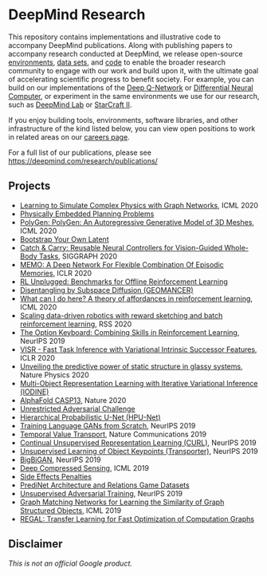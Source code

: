 # DeepMind Research

This repository contains implementations and illustrative code to accompany
DeepMind publications. Along with publishing papers to accompany research
conducted at DeepMind, we release open-source
[environments](https://deepmind.com/research/open-source/open-source-environments/),
[data sets](https://deepmind.com/research/open-source/open-source-datasets/),
and [code](https://deepmind.com/research/open-source/open-source-code/) to
enable the broader research community to engage with our work and build upon it,
with the ultimate goal of accelerating scientific progress to benefit society.
For example, you can build on our implementations of the
[Deep Q-Network](https://github.com/deepmind/dqn) or
[Differential Neural Computer](https://github.com/deepmind/dnc), or experiment
in the same environments we use for our research, such as
[DeepMind Lab](https://github.com/deepmind/lab) or
[StarCraft II](https://github.com/deepmind/pysc2).

If you enjoy building tools, environments, software libraries, and other
infrastructure of the kind listed below, you can view open positions to work in
related areas on our [careers page](https://deepmind.com/careers/).

For a full list of our publications, please see
https://deepmind.com/research/publications/

## Projects

*   [Learning to Simulate Complex Physics with Graph Networks](learning_to_simulate), ICML 2020
*   [Physically Embedded Planning Problems](physics_planning_games)
*   [PolyGen: PolyGen: An Autoregressive Generative Model of 3D Meshes](polygen), ICML 2020
*   [Bootstrap Your Own Latent](byol)
*   [Catch & Carry: Reusable Neural Controllers for Vision-Guided Whole-Body Tasks](catch_carry), SIGGRAPH 2020
*   [MEMO: A Deep Network For Flexible Combination Of Episodic Memories](memo), ICLR 2020
*   [RL Unplugged: Benchmarks for Offline Reinforcement Learning](rl_unplugged)
*   [Disentangling by Subspace Diffusion (GEOMANCER)](geomancer)
*   [What can I do here? A theory of affordances in reinforcement learning](affordances_theory), ICML 2020
*   [Scaling data-driven robotics with reward sketching and batch reinforcement learning](sketchy), RSS 2020
*   [The Option Keyboard: Combining Skills in Reinforcement Learning](option_keyboard), NeurIPS 2019
*   [VISR - Fast Task Inference with Variational Intrinsic Successor Features](visr), ICLR 2020
*   [Unveiling the predictive power of static structure in glassy systems](glassy_dynamics), Nature Physics 2020
*   [Multi-Object Representation Learning with Iterative Variational Inference (IODINE)](iodine)
*   [AlphaFold CASP13](alphafold_casp13), Nature 2020
*   [Unrestricted Adversarial Challenge](unrestricted_advx)
*   [Hierarchical Probabilistic U-Net (HPU-Net)](hierarchical_probabilistic_unet)
*   [Training Language GANs from Scratch](scratchgan), NeurIPS 2019
*   [Temporal Value Transport](tvt), Nature Communications 2019
*   [Continual Unsupervised Representation Learning (CURL)](curl), NeurIPS 2019
*   [Unsupervised Learning of Object Keypoints (Transporter)](transporter), NeurIPS 2019
*   [BigBiGAN](bigbigan), NeurIPS 2019
*   [Deep Compressed Sensing](cs_gan), ICML 2019
*   [Side Effects Penalties](side_effects_penalties)
*   [PrediNet Architecture and Relations Game Datasets](PrediNet)
*   [Unsupervised Adversarial Training](unsupervised_adversarial_training), NeurIPS 2019
*   [Graph Matching Networks for Learning the Similarity of Graph Structured
    Objects](graph_matching_networks), ICML 2019
*   [REGAL: Transfer Learning for Fast Optimization of Computation Graphs](regal)



## Disclaimer

*This is not an official Google product.*
